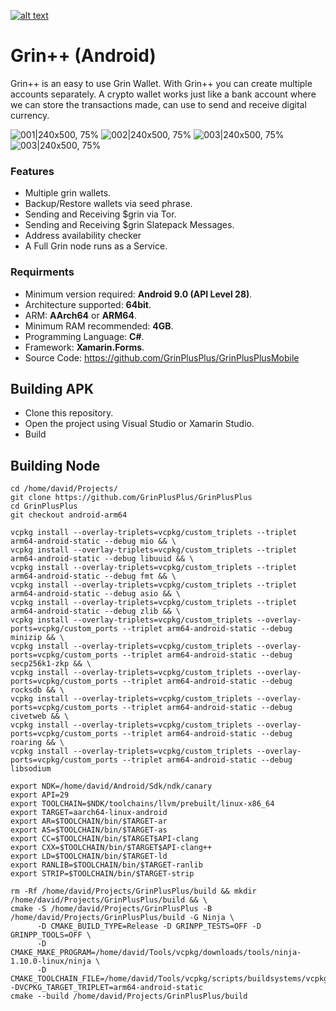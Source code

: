 ﻿<a href="https://keybase.pub/dtavarez/grin%2B%2B/apk/" rel="some text">![alt text](https://level01.io/wp-content/uploads/2020/10/direct-download-apk-300x116.png "download apk")
</a>

# Grin++ (Android)

Grin++ is an easy to use Grin Wallet. With Grin++ you can create multiple accounts separately. A crypto wallet works just like a bank account where we can store the transactions made, can use to send and receive digital currency.

![001|240x500, 75%](https://aws1.discourse-cdn.com/standard10/uploads/grin/optimized/2X/7/70680072a2d5a6243fca3eaf2c248bff0dd65936_2_180x375.jpeg) ![002|240x500, 75%](https://aws1.discourse-cdn.com/standard10/uploads/grin/optimized/2X/9/94ef31b2fb235fc7682175ff3a0f941e760fb564_2_180x375.jpeg) ![003|240x500, 75%](https://aws1.discourse-cdn.com/standard10/uploads/grin/optimized/2X/0/0bd081b647f4e15a597e8cb9fa5ca5d9d01cd515_2_180x375.jpeg) ![003|240x500, 75%](https://aws1.discourse-cdn.com/standard10/uploads/grin/optimized/2X/0/036ab309313291e61eb37f28074aefc1879d7849_2_180x375.jpeg) 

### Features

- Multiple grin wallets.
- Backup/Restore wallets via seed phrase.
- Sending and Receiving $grin via Tor. 
- Sending and Receiving $grin Slatepack Messages.
- Address availability checker
- A Full Grin node runs as a Service.

### Requirments

* Minimum version required: **Android 9.0 (API Level 28)**.
* Architecture supported: **64bit**.
* ARM: **AArch64** or **ARM64**.
* Minimum RAM recommended: **4GB**.
* Programming Language: **C#**.
* Framework: **Xamarin.Forms**.
* Source Code: https://github.com/GrinPlusPlus/GrinPlusPlusMobile

## Building APK

- Clone this repository.
- Open the project using Visual Studio or Xamarin Studio.
- Build

## Building Node

```
cd /home/david/Projects/
git clone https://github.com/GrinPlusPlus/GrinPlusPlus
cd GrinPlusPlus
git checkout android-arm64

vcpkg install --overlay-triplets=vcpkg/custom_triplets --triplet arm64-android-static --debug mio && \
vcpkg install --overlay-triplets=vcpkg/custom_triplets --triplet arm64-android-static --debug libuuid && \
vcpkg install --overlay-triplets=vcpkg/custom_triplets --triplet arm64-android-static --debug fmt && \
vcpkg install --overlay-triplets=vcpkg/custom_triplets --triplet arm64-android-static --debug asio && \
vcpkg install --overlay-triplets=vcpkg/custom_triplets --triplet arm64-android-static --debug zlib && \
vcpkg install --overlay-triplets=vcpkg/custom_triplets --overlay-ports=vcpkg/custom_ports --triplet arm64-android-static --debug minizip && \
vcpkg install --overlay-triplets=vcpkg/custom_triplets --overlay-ports=vcpkg/custom_ports --triplet arm64-android-static --debug secp256k1-zkp && \
vcpkg install --overlay-triplets=vcpkg/custom_triplets --overlay-ports=vcpkg/custom_ports --triplet arm64-android-static --debug rocksdb && \
vcpkg install --overlay-triplets=vcpkg/custom_triplets --overlay-ports=vcpkg/custom_ports --triplet arm64-android-static --debug civetweb && \
vcpkg install --overlay-triplets=vcpkg/custom_triplets --overlay-ports=vcpkg/custom_ports --triplet arm64-android-static --debug roaring && \
vcpkg install --overlay-triplets=vcpkg/custom_triplets --overlay-ports=vcpkg/custom_ports --triplet arm64-android-static --debug libsodium

export NDK=/home/david/Android/Sdk/ndk/canary
export API=29
export TOOLCHAIN=$NDK/toolchains/llvm/prebuilt/linux-x86_64
export TARGET=aarch64-linux-android
export AR=$TOOLCHAIN/bin/$TARGET-ar
export AS=$TOOLCHAIN/bin/$TARGET-as
export CC=$TOOLCHAIN/bin/$TARGET$API-clang
export CXX=$TOOLCHAIN/bin/$TARGET$API-clang++
export LD=$TOOLCHAIN/bin/$TARGET-ld
export RANLIB=$TOOLCHAIN/bin/$TARGET-ranlib
export STRIP=$TOOLCHAIN/bin/$TARGET-strip

rm -Rf /home/david/Projects/GrinPlusPlus/build && mkdir /home/david/Projects/GrinPlusPlus/build && \
cmake -S /home/david/Projects/GrinPlusPlus -B /home/david/Projects/GrinPlusPlus/build -G Ninja \
      -D CMAKE_BUILD_TYPE=Release -D GRINPP_TESTS=OFF -D GRINPP_TOOLS=OFF \
      -D CMAKE_MAKE_PROGRAM=/home/david/Tools/vcpkg/downloads/tools/ninja-1.10.0-linux/ninja \
      -D CMAKE_TOOLCHAIN_FILE=/home/david/Tools/vcpkg/scripts/buildsystems/vcpkg.cmake -DVCPKG_TARGET_TRIPLET=arm64-android-static
cmake --build /home/david/Projects/GrinPlusPlus/build
```
